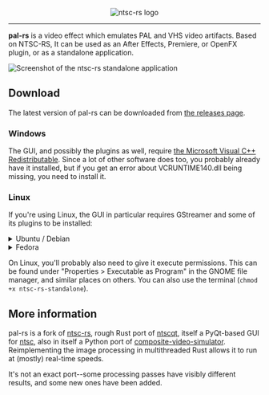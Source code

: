 <p align="center">
    <picture>
        <source media="(prefers-color-scheme: dark)" srcset="./docs/img/logo-darkmode.svg">
        <img alt="ntsc-rs logo" src="./docs/img/logo-lightmode.svg">
    </picture>
</p>

---

**pal-rs** is a video effect which emulates PAL and VHS video artifacts. Based on NTSC-RS, It can be used as an After Effects, Premiere, or OpenFX plugin, or as a standalone application.

![Screenshot of the ntsc-rs standalone application](./docs/img/appdemo.png)

## Download

The latest version of pal-rs can be downloaded from [the releases page]([https://github.com/valadaptive/ntsc-rs/](https://github.com/LucianoTheWindowsFan/pal-rs/)releases).

### Windows

The GUI, and possibly the plugins as well, require [the Microsoft Visual C++ Redistributable](https://learn.microsoft.com/en-US/cpp/windows/latest-supported-vc-redist?view=msvc-170#visual-studio-2015-2017-2019-and-2022). Since a lot of other software does too, you probably already have it installed, but if you get an error about VCRUNTIME140.dll being missing, you need to install it.

### Linux

If you're using Linux, the GUI in particular requires GStreamer and some of its plugins to be installed:

<details>
<summary>Ubuntu / Debian</summary>

```bash
$ sudo apt-get install libgstreamer1.0 gstreamer1.0-plugins-base gstreamer1.0-plugins-good gstreamer1.0-plugins-bad gstreamer1.0-plugins-ugly gstreamer1.0-libav gstreamer1.0-alsa
```
</details>

<details>
<summary>Fedora</summary>

In order to decode and encode H.264 video, you'll need packages from the [RPM Fusion "free" repository](https://rpmfusion.org/Configuration).

After enabling the RPM Fusion "free" repository:

```bash
$ sudo dnf install gstreamer1 gstreamer1-plugins-base gstreamer1-plugins-good gstreamer1-plugins-bad-free gstreamer1-plugins-bad-freeworld gstreamer1-plugins-ugly gstreamer1-plugin-libav libavcodec-freeworld
```
</details>

On Linux, you'll probably also need to give it execute permissions. This can be found under "Properties > Executable as Program" in the GNOME file manager, and similar places on others. You can also use the terminal (`chmod +x ntsc-rs-standalone`).

## More information

pal-rs is a fork of [ntsc-rs](https://github.com/valadaptive/ntsc-rs), rough Rust port of [ntscqt](https://github.com/JargeZ/ntscqt), itself a PyQt-based GUI for [ntsc](https://github.com/zhuker/ntsc), also in itself a Python port of [composite-video-simulator](https://github.com/joncampbell123/composite-video-simulator). Reimplementing the image processing in multithreaded Rust allows it to run at (mostly) real-time speeds.

It's not an exact port--some processing passes have visibly different results, and some new ones have been added.
